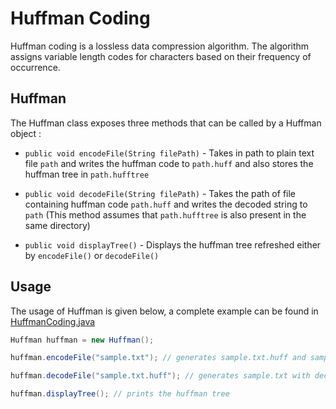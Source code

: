 # Huffman Coding

Huffman coding is a lossless data compression algorithm. The algorithm assigns variable length codes for characters based on their frequency of occurrence.

## Huffman

The Huffman class exposes three methods that can be called by a Huffman object : 
- `public void encodeFile(String filePath)` - Takes in path to plain text file `path` and writes the huffman code to `path.huff` and also stores the huffman tree in `path.hufftree`

- `public void decodeFile(String filePath)` - Takes the path of file containing huffman code `path.huff` and writes the decoded string to `path` (This method assumes that `path.hufftree` is also present in the same directory)

- `public void displayTree()` - Displays the huffman tree refreshed either by `encodeFile()` or `decodeFile()`

## Usage

The usage of Huffman is given below, a complete example can be found in [HuffmanCoding.java](HuffmanCoding.java)
```java
Huffman huffman = new Huffman();

huffman.encodeFile("sample.txt"); // generates sample.txt.huff and sample.txt.hufftree in the same directory

huffman.decodeFile("sample.txt.huff"); // generates sample.txt with decoded text (requires valid .hufftree file)

huffman.displayTree(); // prints the huffman tree
```
